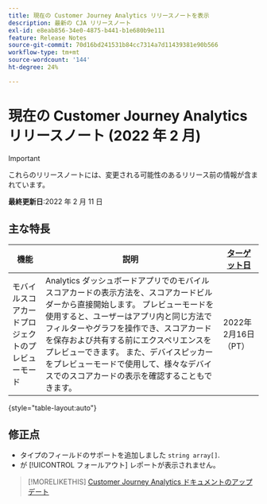```yaml
---
title: 現在の Customer Journey Analytics リリースノートを表示
description: 最新の CJA リリースノート
exl-id: e8eab856-34e0-4875-b441-b1e680b9e111
feature: Release Notes
source-git-commit: 70d16bd241531b84cc7314a7d11439381e90b566
workflow-type: tm+mt
source-wordcount: '144'
ht-degree: 24%

---
```


# 現在の Customer Journey Analytics リリースノート (2022 年 2 月)

>[!IMPORTANT]
>
>これらのリリースノートには、変更される可能性のあるリリース前の情報が含まれています。

**最終更新日**:2022 年 2 月 11 日

## 主な特長

| 機能 | 説明 | [ターゲット日](/help/release-notes/releases.md) |
| ----------- | ---------- | ----- |
| モバイルスコアカードプロジェクトのプレビューモード | Analytics ダッシュボードアプリでのモバイルスコアカードの表示方法を、スコアカードビルダーから直接開始します。 プレビューモードを使用すると、ユーザーはアプリ内と同じ方法でフィルターやグラフを操作でき、スコアカードを保存および共有する前にエクスペリエンスをプレビューできます。 また、デバイスピッカーをプレビューモードで使用して、様々なデバイスでのスコアカードの表示を確認することもできます。 | 2022年2月16日（PT） |

{style=&quot;table-layout:auto&quot;}

## 修正点

* タイプのフィールドのサポートを追加しました `string array[]`.
* が [!UICONTROL フォールアウト] レポートが表示されません。

>[!MORELIKETHIS]
>[Customer Journey Analytics ドキュメントのアップデート](/help/release-notes/doc-changes.md)
